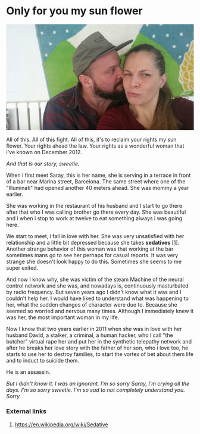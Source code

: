 # Only for you my sun flower

![my baby](../Images/IMG-20150309-WA0038.jpg)

All of this. All of this fight. All of this, it's to reclaim your rights my sun flower. Your rights ahead the law. Your rights as a wonderful woman that i've known on December 2012.

*And that is our story, sweetie.*

When i first meet Saray, this is her name, she is serving in a terrace in front of a bar near Marina street, Barcelona. The same street where one of the "Illuminati" had opened another 40 meters ahead. She was mommy a year earlier.

She was working in the restaurant of his husband and I start to go there after that who I was calling brother go there every day. She was beautiful and i when i stop to work at twelve to eat something always i was going here. 

We start to meet, i fall in love with her. She was very unsatisfied with her relationship and a little bit depressed because she takes **sedatives** [[1]](https://en.wikipedia.org/wiki/Sedative). Another strange behavior of this woman was that working at the bar sometimes mans go to see her perhaps for casual reports. It was very strange she doesn't look happy to do this. Sometimes she seems to me super exited. 

And now I know why, she was victim of the steam Machine of the neural control network and she was, and nowadays is, continuously masturbated by radio frequency. But seven years ago I didn't know what it was and I couldn't help her. I would have liked to understand what was happening to her, what the sudden changes of character were due to. Because she seemed so worried and nervous many times. Although I immediately knew it was her, the most important woman in my life.

Now I know that two years earlier in 2011 when she was in love with her husband David, a stalker, a criminal, a human hacker, who I call "the butcher" virtual rape her and put her in the synthetic telepathy network and after he breaks her love story with the father of her son, who i love too, he starts to use her to destroy families, to start the vortex of bet about them life and to induct to suicide them. 

He is an assassin. 

*But I didn't know it. I was an ignorant. I'm so sorry Saray, I'm crying all the days. I'm so sorry sweetie. I'm so sad to not completely understand you. Sorry.* 

### External links 

1. https://en.wikipedia.org/wiki/Sedative